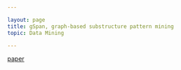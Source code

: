 ```yaml
---

layout: page
title: gSpan, graph-based substructure pattern mining  
topic: Data Mining 

---
```


[paper](https://ieeexplore.ieee.org/abstract/document/1184038/?casa_token=88Ql-Iy9m2sAAAAA:n0m5Y8gje8Eg9F3Eu2pfmW6cIBnkTDVpLwtBcacjAePbq0nOxWt7jFNlzFYggbRzhbwBhOSsBzS7)


